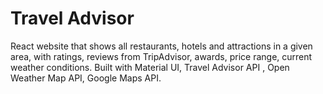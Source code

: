 # Travel Advisor

React website that shows all restaurants, hotels and attractions in a given area, with ratings, reviews from TripAdvisor, awards, price range, current weather conditions. Built with Material UI, Travel Advisor API , Open Weather Map API, Google Maps API.